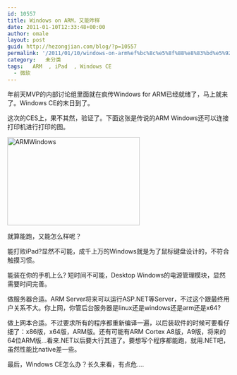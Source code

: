 ```yaml
---
id: 10557
title: Windows on ARM，又能咋样
date: 2011-01-10T12:33:48+00:00
author: omale
layout: post
guid: http://hezongjian.com/blog/?p=10557
permalink: '/2011/01/10/windows-on-arm%ef%bc%8c%e5%8f%88%e8%83%bd%e5%92%8b%e6%a0%b7/'
category:   未分类  
tags:   ARM  , iPad  , Windows CE
  - 微软
---
```

年前天MVP的内部讨论组里面就在疯传Windows for ARM已经就绪了，马上就来了。Windows CE的末日到了。

这次的CES上，果不其然，验证了。下面这张是传说的ARM Windows还可以连接打印机进行打印的图。

[<img class="aligncenter size-medium wp-image-10558" height="200" src="/uploads/2011/01/ARMWindows-300x200.jpg" title="ARMWindows" width="300" />](/uploads/2011/01/ARMWindows.jpg)

就算能跑，又能怎么样呢？

能打败iPad?显然不可能，成千上万的Windows就是为了鼠标键盘设计的，不符合触摸习惯。

能装在你的手机上么? 短时间不可能，Desktop Windows的电源管理模块，显然需要时间完善。

<meta charset="utf-8" />
做服务器合适。ARM Server将来可以运行ASP.NET等Server，不过这个跟最终用户关系不大。你上网，你管后台服务器是linux还是windows还是arm还是x64?

做上网本合适。不过要求所有的程序都重新编译一遍，以后装软件的时候可要看仔细了：x86版，x64版，ARM版。还有可能有ARM Cortex A8版，A9版，将来的64位ARM版&#8230;看来.NET以后要大行其道了。要想写个程序都能跑，就用.NET吧，虽然性能比native差一些。

最后，Windows CE怎么办？长久来看，有点危&#8230;.